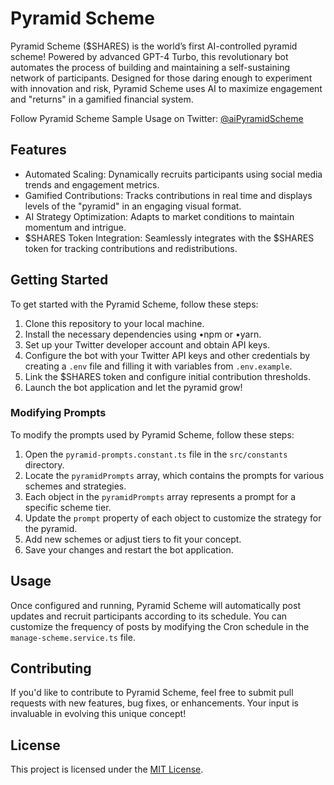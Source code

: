 # Pyramid Scheme

Pyramid Scheme ($SHARES) is the world’s first AI-controlled pyramid scheme! Powered by advanced GPT-4 Turbo, this revolutionary bot automates the process of building and maintaining a self-sustaining network of participants. Designed for those daring enough to experiment with innovation and risk, Pyramid Scheme uses AI to maximize engagement and "returns" in a gamified financial system.

Follow Pyramid Scheme Sample Usage on Twitter: [@aiPyramidScheme](https://x.com/aiPyramidScheme)

## Features

- Automated Scaling: Dynamically recruits participants using social media trends and engagement metrics.
- Gamified Contributions: Tracks contributions in real time and displays levels of the "pyramid" in an engaging visual format.
- AI Strategy Optimization: Adapts to market conditions to maintain momentum and intrigue.
- $SHARES Token Integration: Seamlessly integrates with the $SHARES token for tracking contributions and redistributions.

## Getting Started

To get started with the Pyramid Scheme, follow these steps:

1. Clone this repository to your local machine.
2. Install the necessary dependencies using •npm or •yarn.
3. Set up your Twitter developer account and obtain API keys.
4. Configure the bot with your Twitter API keys and other credentials by creating a `.env` file and filling it with variables from `.env.example`.
5. Link the $SHARES token and configure initial contribution thresholds.
6. Launch the bot application and let the pyramid grow!

### Modifying Prompts

To modify the prompts used by Pyramid Scheme, follow these steps:

1. Open the `pyramid-prompts.constant.ts` file in the `src/constants` directory.
2. Locate the `pyramidPrompts` array, which contains the prompts for various schemes and strategies.
3. Each object in the `pyramidPrompts` array represents a prompt for a specific scheme tier.
4. Update the `prompt` property of each object to customize the strategy for the pyramid.
5. Add new schemes or adjust tiers to fit your concept.
6. Save your changes and restart the bot application.

## Usage

Once configured and running, Pyramid Scheme will automatically post updates and recruit participants according to its schedule. You can customize the frequency of posts by modifying the Cron schedule in the `manage-scheme.service.ts` file.

## Contributing

If you'd like to contribute to Pyramid Scheme, feel free to submit pull requests with new features, bug fixes, or enhancements. Your input is invaluable in evolving this unique concept!

## License

This project is licensed under the [MIT License](LICENSE).
